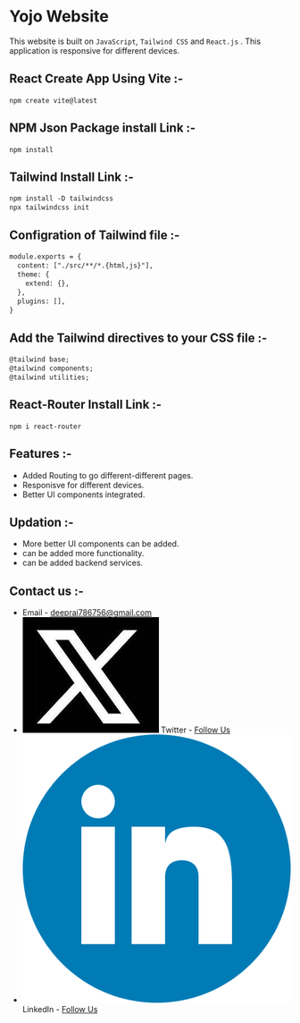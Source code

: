 # Yojo Website
This website is built on `JavaScript`, `Tailwind CSS` and `React.js` . This application is responsive for different devices.

## React Create App Using Vite :-
```
npm create vite@latest
```
## NPM Json Package install Link :-
```
npm install
```
## Tailwind Install Link :-
```
npm install -D tailwindcss
npx tailwindcss init
```
## Configration of Tailwind file :-
```
module.exports = {
  content: ["./src/**/*.{html,js}"],
  theme: {
    extend: {},
  },
  plugins: [],
}
```
## Add the Tailwind directives to your CSS file :-
```
@tailwind base;
@tailwind components;
@tailwind utilities;
```
## React-Router Install Link :-
```
npm i react-router
```
## Features :-
- Added Routing to go different-different pages.
- Responisve for different devices.
- Better UI components integrated.

## Updation :-
- More better UI components can be added.
- can be added more functionality.
- can be added backend services.

## Contact us :-
- Email - [deeprai786756@gmail.com](deeprai786756@gmail.com)
- ![Alt text](image.png) Twitter - [Follow Us](https://x.com/Rajende17438932?t=rYhBK4BsO5pZo54UL7785A&s=09)
- ![Alt text](image-1.png) LinkedIn - [Follow Us](https://www.linkedin.com/in/sanjay-rai-1491b4228/)
